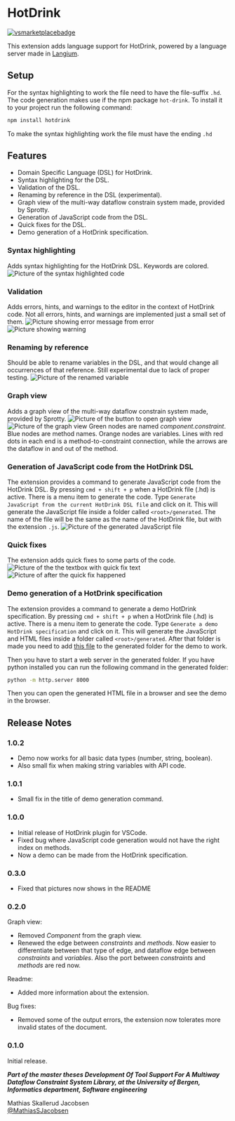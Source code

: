 # HotDrink

[![vsmarketplacebadge](https://vsmarketplacebadge.apphb.com/version/MathiasSkallerudJacobsen.HotDrink-DSL.svg)](https://marketplace.visualstudio.com/items?itemName=MathiasSkallerudJacobsen.HotDrink-DSL)


This extension adds language support for HotDrink, powered by a language server made in [Langium](https://langium.org). 

## Setup
For the syntax highlighting to work the file need to have the file-suffix `.hd`.
The code generation makes use if the npm package `hot-drink`. To install it to your project run the following command:
```zsh
npm install hotdrink
```

To make the syntax highlighting work the file must have the ending `.hd`

## Features
- Domain Specific Language (DSL) for HotDrink.
- Syntax highlighting for the DSL.
- Validation of the DSL.
- Renaming by reference in the DSL (experimental).
- Graph view of the multi-way dataflow constrain system made, provided by Sprotty.
- Generation of JavaScript code from the DSL.
- Quick fixes for the DSL.
- Demo generation of a HotDrink specification.


### Syntax highlighting
Adds syntax highlighting for the HotDrink DSL. Keywords are colored.
![Picture of the syntax highlighted code](./media/syntaxhig.png)

### Validation
Adds errors, hints, and warnings to the editor in the context of HotDrink code. Not all errors, hints, and warnings are implemented just a small set of them.
![Picture showing error message from error](./media/error.png)
![Picture showing warning](./media/warning.png)

### Renaming by reference
Should be able to rename variables in the DSL, and that would change all occurrences of that reference. Still experimental due to lack of proper testing.
![Picture of the renamed variable](./media/rename.png)

### Graph view
Adds a graph view of the multi-way dataflow constrain system made, provided by Sprotty.
![Picture of the button to open graph view](./media/diagramopen.png)
![Picture of the graph view](./media/diagramView.png)
Green nodes are named *component.constraint*. Blue nodes are method names. Orange nodes are variables. Lines with red dots in each end is a method-to-constraint connection, while the arrows are the dataflow in and out of the method.  

### Generation of JavaScript code from the HotDrink DSL
The extension provides a command to generate JavaScript code from the HotDrink DSL. By pressing `cmd + shift + p` when a HotDrink file (.hd) is active. There is a menu item to generate the code. Type `Generate JavaScript from the current HotDrink DSL file` and click on it. This will generate the JavaScript file inside a folder called `<root>/generated`. The name of the file will be the same as the name of the HotDrink file, but with the extension `.js`.
![Picture of the generated JavaScript file](./media/generateJS.png)

### Quick fixes
The extension adds quick fixes to some parts of the code. 
![Picture of the the textbox with quick fix text](./media/textboxQuickFix.png)
![Picture of after the quick fix happened](./media/afterQuickFix.png)

### Demo generation of a HotDrink specification
The extension provides a command to generate a demo HotDrink specification. By pressing `cmd + shift + p` when a HotDrink file (.hd) is active. There is a menu item to generate the code. Type `Generate a demo HotDrink specification` and click on it. This will generate the JavaScript and HTML files inside a folder called `<root>/generated`. After that folder is made you need to add [this file](https://github.com/MathiasSJacobsen/HotDrink-DSL/blob/master/hotdrink.js) to the generated folder for the demo to work. 

Then you have to start a web server in the generated folder. If you have python installed you can run the following command in the generated folder:
```zsh
python -m http.server 8000
```
Then you can open the generated HTML file in a browser and see the demo in the browser.


## Release Notes

### 1.0.2
- Demo now works for all basic data types (number, string, boolean).
- Also small fix when making string variables with API code.

### 1.0.1
- Small fix in the title of demo generation command.

### 1.0.0
- Initial release of HotDrink plugin for VSCode.
- Fixed bug where JavaScript code generation would not have the right index on methods.
- Now a demo can be made from the HotDrink specification.

### 0.3.0
- Fixed that pictures now shows in the README

### 0.2.0
Graph view:
- Removed *Component* from the graph view.
- Renewed the edge between *constraints* and *methods*. Now easier to differentiate between that type of edge, and dataflow edge between *constraints* and *variables*. Also the port between *constraints* and *methods* are red now. 

Readme:
- Added more information about the extension.

Bug fixes:
- Removed some of the output errors, the extension now tolerates more invalid states of the document.

### 0.1.0
Initial release.

***Part of the master theses Development Of Tool Support For A Multiway Dataflow Constraint System Library, at the University of Bergen, Informatics department, Software engineering***


Mathias Skallerud Jacobsen  
[@MathiasSJacobsen](https://github.com/MathiasSJacobsen)